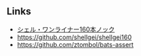 ## Links
- [シェル・ワンライナー160本ノック](https://gihyo.jp/book/2021/978-4-297-12267-6)
- https://github.com/shellgei/shellgei160
- https://github.com/ztombol/bats-assert